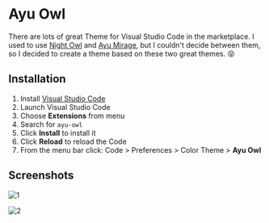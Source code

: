 # Ayu Owl

There are lots of great Theme for Visual Studio Code in the marketplace. I used to use [Night Owl](https://marketplace.visualstudio.com/items?itemName=sdras.night-owl) and [Ayu Mirage](https://marketplace.visualstudio.com/items?itemName=teabyii.ayu), but I couldn't decide between them, so I decided to create a theme based on these two great themes. 😝

## Installation

1.  Install [Visual Studio Code](https://code.visualstudio.com/)
2.  Launch Visual Studio Code
3.  Choose **Extensions** from menu
4.  Search for `ayu-owl`
5.  Click **Install** to install it
6.  Click **Reload** to reload the Code
7.  From the menu bar click: Code > Preferences > Color Theme > **Ayu Owl**

## Screenshots

![1](https://github.com/mo-develop/ayu-owl/raw/master/1.png)

![2](https://github.com/mo-develop/ayu-owl/raw/master/2.png)
